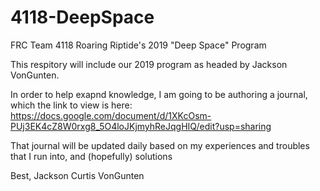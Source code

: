 # 4118-DeepSpace
FRC Team 4118 Roaring Riptide's 2019 "Deep Space" Program

This respitory will include our 2019 program as headed by Jackson VonGunten.

In order to help exapnd knowledge, I am going to be authoring a journal, which the link to view is here: https://docs.google.com/document/d/1XKcOsm-PUj3EK4cZ8W0rxg8_5O4loJKjmyhReJqgHIQ/edit?usp=sharing

That journal will be updated daily based on my experiences and troubles that I run into, and (hopefully) solutions

Best,
Jackson Curtis VonGunten
